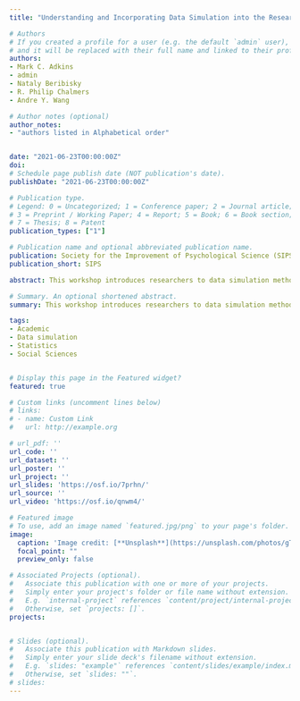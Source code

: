 ```yaml
---
title: "Understanding and Incorporating Data Simulation into the Research Pipeline: A Practical Guide for the Novice Simulator"

# Authors
# If you created a profile for a user (e.g. the default `admin` user), write the username (folder name) here 
# and it will be replaced with their full name and linked to their profile.
authors:
- Mark C. Adkins
- admin
- Nataly Beribisky
- R. Philip Chalmers
- Andre Y. Wang

# Author notes (optional)
author_notes:
- "authors listed in Alphabetical order"


date: "2021-06-23T00:00:00Z"
doi: 
# Schedule page publish date (NOT publication's date).
publishDate: "2021-06-23T00:00:00Z"

# Publication type.
# Legend: 0 = Uncategorized; 1 = Conference paper; 2 = Journal article;
# 3 = Preprint / Working Paper; 4 = Report; 5 = Book; 6 = Book section;
# 7 = Thesis; 8 = Patent
publication_types: ["1"]

# Publication name and optional abbreviated publication name.
publication: Society for the Improvement of Psychological Science (SIPS) https://improvingpsych.org/
publication_short: SIPS

abstract: This workshop introduces researchers to data simulation methods in psychological research. Methodologists frequently rely on simulation experiments to create tools and make recommendations for research practices aimed at improving psychological science. Yet, empirical researchers often have little experience in, or knowledge of, data simulation techniques, which create barriers to critically assessing simulation results and effectively using simulation-based tools. We seek to lower these barriers in this workshop. The first half of the workshop will introduce the concept of Monte Carlo simulations, why and when they should be used, and how to interpret results from simulation studies. Attendees will be acquainted with pwrSEM, an open-source simulation-based application for power estimation, and learn how it can be flexibly adapted for their individual research programs. The second half will guide attendees through simulating data for various research purposes using the SimDesign package in R. This section will provide hands-on experience with constructing and interpreting a completely customized simulation study. The proposed workshop offers theoretical background, practical tools, and applied experience with simulation methods to improve attendees’ literacy and skills in quantitative methodology for psychological research.

# Summary. An optional shortened abstract.
summary: This workshop introduces researchers to data simulation methods in psychological research.

tags: 
- Academic
- Data simulation
- Statistics
- Social Sciences


# Display this page in the Featured widget?
featured: true

# Custom links (uncomment lines below)
# links:
# - name: Custom Link
#   url: http://example.org

# url_pdf: ''
url_code: ''
url_dataset: ''
url_poster: ''
url_project: ''
url_slides: 'https://osf.io/7prhn/'
url_source: ''
url_video: 'https://osf.io/qnwm4/'

# Featured image
# To use, add an image named `featured.jpg/png` to your page's folder. 
image:
  caption: 'Image credit: [**Unsplash**](https://unsplash.com/photos/gTs2w7bu3Qo)'
  focal_point: ""
  preview_only: false

# Associated Projects (optional).
#   Associate this publication with one or more of your projects.
#   Simply enter your project's folder or file name without extension.
#   E.g. `internal-project` references `content/project/internal-project/index.md`.
#   Otherwise, set `projects: []`.
projects:


# Slides (optional).
#   Associate this publication with Markdown slides.
#   Simply enter your slide deck's filename without extension.
#   E.g. `slides: "example"` references `content/slides/example/index.md`.
#   Otherwise, set `slides: ""`.
# slides: 
---
```




